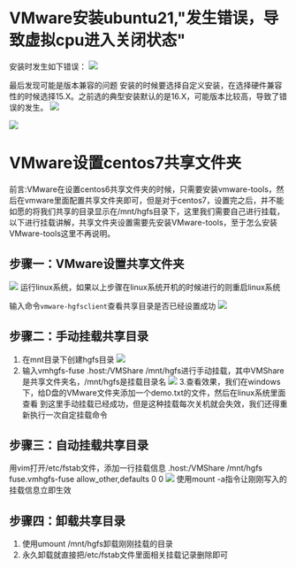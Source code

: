 # VMware安装ubuntu21,"发生错误，导致虚拟cpu进入关闭状态"
安装时发生如下错误：
![](https://sxm-upload.oss-cn-beijing.aliyuncs.com/imgs/6046a3c1-2d16-47ed-9841-4e15c067bd4c.jpg)


最后发现可能是版本兼容的问题
安装的时候要选择自定义安装，在选择硬件兼容性的时候选择15.X。之前选的典型安装默认的是16.X，可能版本比较高，导致了错误的发生。
![](https://sxm-upload.oss-cn-beijing.aliyuncs.com/imgs/0889c72c-66f2-4efe-ba9c-86fb76e66f29.png)


![](https://sxm-upload.oss-cn-beijing.aliyuncs.com/imgs/2e7ce6c2-a25e-4a3e-8fb1-ab10ba512884.png)






# VMware设置centos7共享文件夹
前言:VMware在设置centos6共享文件夹的时候，只需要安装vmware-tools，然后在vmware里面配置共享文件夹即可，但是对于centos7，设置完之后，并不能如愿的将我们共享的目录显示在/mnt/hgfs目录下，这里我们需要自己进行挂载，以下进行挂载讲解，共享文件夹设置需要先安装VMware-tools，至于怎么安装VMware-tools这里不再说明。


## 步骤一：VMware设置共享文件夹
![](https://sxm-upload.oss-cn-beijing.aliyuncs.com/imgs/e072bfea-06a0-40ea-beeb-8d4da6af8e74.png)
运行linux系统，如果以上步骤在linux系统开机的时候进行的则重启linux系统


输入命令`vmware-hgfsclient`查看共享目录是否已经设置成功
![](https://sxm-upload.oss-cn-beijing.aliyuncs.com/imgs/5e9753a2-6c09-4954-acf2-e5eeff021352.png)


## 步骤二：手动挂载共享目录
1. 在mnt目录下创建hgfs目录
![](https://sxm-upload.oss-cn-beijing.aliyuncs.com/imgs/801c46a1-73ef-4520-bca6-4a939c963a70.png)
2. 输入vmhgfs-fuse .host:/VMShare /mnt/hgfs进行手动挂载，其中VMShare是共享文件夹名，/mnt/hgfs是挂载目录名
![](https://sxm-upload.oss-cn-beijing.aliyuncs.com/imgs/9f4f6e05-f7e9-4906-ad98-5cf1f9ac509a.png)
3.查看效果，我们在windows下，给D盘的VMware文件夹添加一个demo.txt的文件，然后在linux系统里面查看
到这里手动挂载已经成功，但是这种挂载每次关机就会失效，我们还得重新执行一次自定挂载命令


## 步骤三：自动挂载共享目录
用vim打开/etc/fstab文件，添加一行挂载信息
.host:/VMShare /mnt/hgfs fuse.vmhgfs-fuse allow_other,defaults 0 0
![](https://sxm-upload.oss-cn-beijing.aliyuncs.com/imgs/47821ddd-8611-41ef-8450-91357dfe1144.png)
使用mount -a指令让刚刚写入的挂载信息立即生效


## 步骤四：卸载共享目录
1. 使用umount /mnt/hgfs卸载刚刚挂载的目录
2. 永久卸载就直接把/etc/fstab文件里面相关挂载记录删除即可

